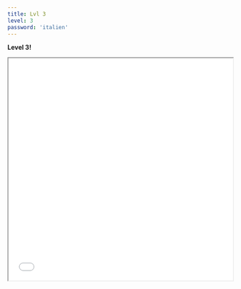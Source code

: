 ```yaml
---
title: Lvl 3
level: 3
password: 'italien'
---
```


**Level 3!**
<iframe src='/Level3.png' width='100%' height='500px'>

**Denkt dran alles klein zuschrieben! :) **
